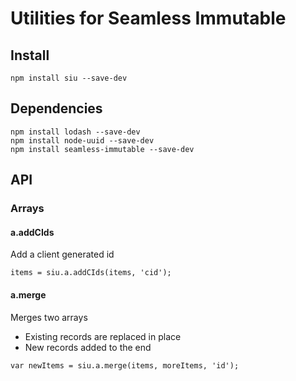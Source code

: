 # Utilities for Seamless Immutable

## Install

```
npm install siu --save-dev
```

## Dependencies

```
npm install lodash --save-dev
npm install node-uuid --save-dev
npm install seamless-immutable --save-dev
```

## API

### Arrays

#### a.addCIds

Add a client generated id

```
items = siu.a.addCIds(items, 'cid');
```

#### a.merge

Merges two arrays

- Existing records are replaced in place
- New records added to the end

```
var newItems = siu.a.merge(items, moreItems, 'id');
```


